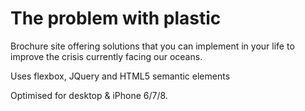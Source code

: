 # The problem with plastic

Brochure site offering solutions that you can implement in your life to improve the crisis currently facing our oceans.

Uses flexbox, JQuery and HTML5 semantic elements

Optimised for desktop & iPhone 6/7/8.
